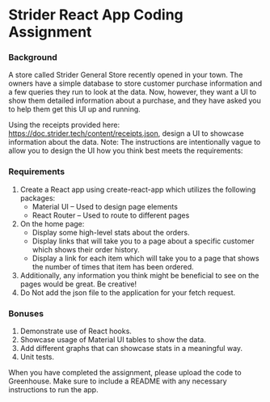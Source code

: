 # Strider React App Coding Assignment


### Background
A store called Strider General Store recently opened in your town. The owners have a simple database to store customer purchase information and a few queries they run to look at the data. Now, however, they want a UI to show them detailed information about a purchase, and they have asked you to help them get this UI up and running.

Using the receipts provided here: https://doc.strider.tech/content/receipts.json, design a UI to showcase information about the data. Note: The instructions are intentionally vague to allow you to design the UI how you think best meets the requirements:

### Requirements
1.	Create a React app using create-react-app which utilizes the following packages:
    *	Material UI – Used to design page elements
    *	React Router – Used to route to different pages
2.	On the home page:
    *	Display some high-level stats about the orders.
    *	Display links that will take you to a page about a specific customer which shows their order history.
    *	Display a link for each item which will take you to a page that shows the number of times that item has been ordered.
3.	Additionally, any information you think might be beneficial to see on the pages would be great. Be creative!
4.	Do Not add the json file to the application for your fetch request.

### Bonuses
1.	Demonstrate use of React hooks.
2.	Showcase usage of Material UI tables to show the data.
3.	Add different graphs that can showcase stats in a meaningful way.
4.	Unit tests.

When you have completed the assignment, please upload the code to Greenhouse. Make sure to include a README with any necessary instructions to run the app.

